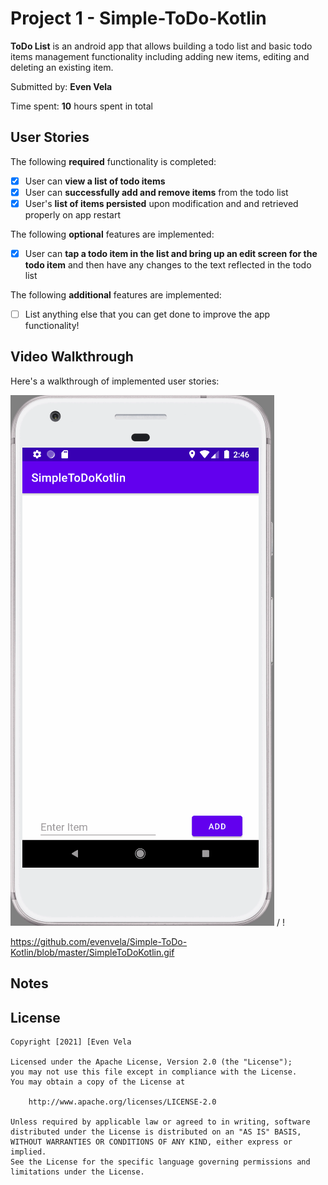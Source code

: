 # Project 1 - Simple-ToDo-Kotlin

**ToDo List** is an android app that allows building a todo list and basic todo items management functionality including adding new items, editing and deleting an existing item.

Submitted by: **Even Vela**

Time spent: **10** hours spent in total

## User Stories

The following **required** functionality is completed:

* [X] User can **view a list of todo items**
* [X] User can **successfully add and remove items** from the todo list
* [X] User's **list of items persisted** upon modification and and retrieved properly on app restart

The following **optional** features are implemented:

* [X] User can **tap a todo item in the list and bring up an edit screen for the todo item** and then have any changes to the text reflected in the todo list

The following **additional** features are implemented:

* [ ] List anything else that you can get done to improve the app functionality!

## Video Walkthrough

Here's a walkthrough of implemented user stories:

![ Alt text](SimpleToDoKotlin.gif) / ! [](SimpleToDoKotlin.gif)

https://github.com/evenvela/Simple-ToDo-Kotlin/blob/master/SimpleToDoKotlin.gif

## Notes



## License

    Copyright [2021] [Even Vela

    Licensed under the Apache License, Version 2.0 (the "License");
    you may not use this file except in compliance with the License.
    You may obtain a copy of the License at

        http://www.apache.org/licenses/LICENSE-2.0

    Unless required by applicable law or agreed to in writing, software
    distributed under the License is distributed on an "AS IS" BASIS,
    WITHOUT WARRANTIES OR CONDITIONS OF ANY KIND, either express or implied.
    See the License for the specific language governing permissions and
    limitations under the License.
